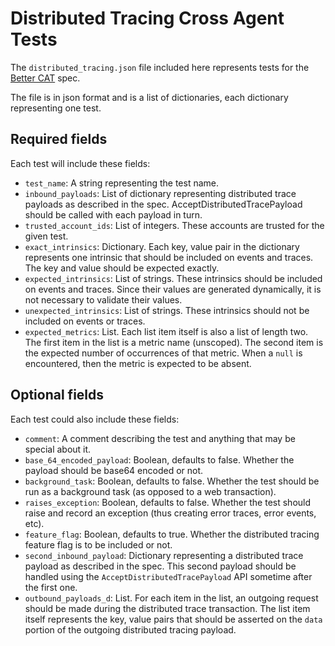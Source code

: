 # Distributed Tracing Cross Agent Tests

The `distributed_tracing.json` file included here represents tests for the
[Better CAT]() spec.

The file is in json format and is a list of dictionaries, each dictionary
representing one test.

## Required fields

Each test will include these fields:

+ `test_name`: A string representing the test name.
+ `inbound_payloads`: List of dictionary representing distributed trace
  payloads as described in the spec. AcceptDistributedTracePayload should be
  called with each payload in turn.
+ `trusted_account_ids`: List of integers. These accounts are trusted for the
  given test.
+ `exact_intrinsics`: Dictionary. Each key, value pair in the dictionary
  represents one intrinsic that should be included on events and traces. The
  key and value should be expected exactly.
+ `expected_intrinsics`: List of strings. These intrinsics should be included
  on events and traces. Since their values are generated dynamically, it is not
  necessary to validate their values.
+ `unexpected_intrinsics`: List of strings. These intrinsics should not be
  included on events or traces.
+ `expected_metrics`: List. Each list item itself is also a list of length two.
  The first item in the list is a metric name (unscoped). The second item is
  the expected number of occurrences of that metric. When a `null` is
  encountered, then the metric is expected to be absent.

## Optional fields

Each test could also include these fields:

+ `comment`: A comment describing the test and anything that may be special
  about it.
+ `base_64_encoded_payload`: Boolean, defaults to false. Whether the payload
  should be base64 encoded or not.
+ `background_task`: Boolean, defaults to false. Whether the test should be run
  as a background task (as opposed to a web transaction).
+ `raises_exception`: Boolean, defaults to false. Whether the test should raise
  and record an exception (thus creating error traces, error events, etc).
+ `feature_flag`: Boolean, defaults to true. Whether the distributed tracing
  feature flag is to be included or not.
+ `second_inbound_payload`: Dictionary representing a distributed trace payload
  as described in the spec. This second payload should be handled using the
  `AcceptDistributedTracePayload` API sometime after the first one.
+ `outbound_payloads_d`: List. For each item in the list, an outgoing request
  should be made during the distributed trace transaction. The list item itself
  represents the key, value pairs that should be asserted on the `data` portion
  of the outgoing distributed tracing payload.
